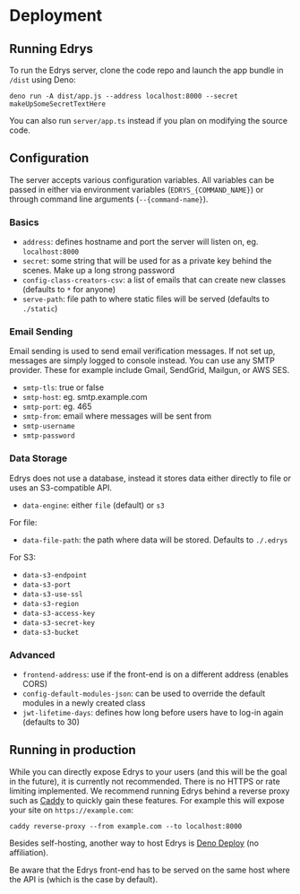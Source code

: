 # Deployment

## Running Edrys

To run the Edrys server, clone the code repo and launch the app bundle in
`/dist` using Deno:

```
deno run -A dist/app.js --address localhost:8000 --secret makeUpSomeSecretTextHere
```

You can also run `server/app.ts` instead if you plan on modifying the source
code.

## Configuration

The server accepts various configuration variables. All variables can be passed
in either via environment variables (`EDRYS_{COMMAND_NAME}`) or through command line
arguments (`--{command-name}`).

### Basics

- `address`: defines hostname and port the server will listen on, eg.
  `localhost:8000`
- `secret`: some string that will be used for as a private key behind the
  scenes. Make up a long strong password
- `config-class-creators-csv`: a list of emails that can create new classes
  (defaults to `*` for anyone)
- `serve-path`: file path to where static files will be served (defaults to
  `./static`)

### Email Sending

Email sending is used to send email verification messages. If not set up,
messages are simply logged to console instead. You can use any SMTP provider.
These for example include Gmail, SendGrid, Mailgun, or AWS SES.

- `smtp-tls`: true or false
- `smtp-host`: eg. smtp.example.com
- `smtp-port`: eg. 465
- `smtp-from`: email where messages will be sent from
- `smtp-username`
- `smtp-password`

### Data Storage

Edrys does not use a database, instead it stores data either directly to file or
uses an S3-compatible API.

- `data-engine`: either `file` (default) or `s3`

For file:

- `data-file-path`: the path where data will be stored. Defaults to `./.edrys`

For S3:

- `data-s3-endpoint`
- `data-s3-port`
- `data-s3-use-ssl`
- `data-s3-region`
- `data-s3-access-key`
- `data-s3-secret-key`
- `data-s3-bucket`

### Advanced

- `frontend-address`: use if the front-end is on a different address (enables
  CORS)
- `config-default-modules-json`: can be used to override the default modules in
  a newly created class
- `jwt-lifetime-days`: defines how long before users have to log-in again
  (defaults to 30)

## Running in production

While you can directly expose Edrys to your users (and this will be the goal in
the future), it is currently not recommended. There is no HTTPS or rate limiting
implemented. We recommend running Edrys behind a reverse proxy such as
[Caddy](https://caddyserver.com/docs/quick-starts/reverse-proxy) to quickly gain
these features. For example this will expose your site on `https://example.com`:

```
caddy reverse-proxy --from example.com --to localhost:8000
```

Besides self-hosting, another way to host Edrys is
[Deno Deploy](https://deno.com/deploy) (no affiliation).

Be aware that the Edrys front-end has to be served on the same host where the
API is (which is the case by default).
